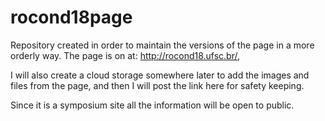# rocond18page
Repository created in order to  maintain the versions of the page in a more orderly way. 
The page is on at: http://rocond18.ufsc.br/, 

I will also create a cloud storage somewhere later to add the images and files from the page, and then I will post the link here for safety keeping.

Since it is a symposium site all the information will be open to public.


